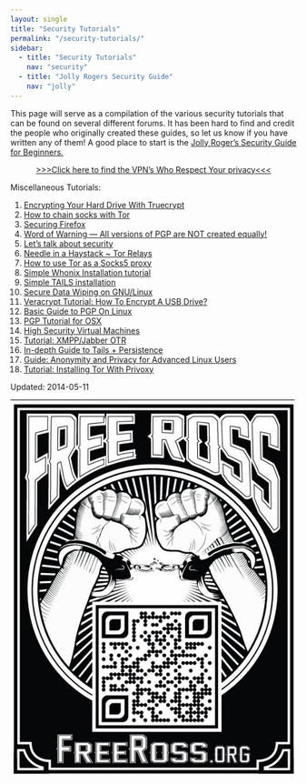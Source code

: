 ```yaml
---
layout: single
title: "Security Tutorials"
permalink: "/security-tutorials/"
sidebar:
  - title: "Security Tutorials"
    nav: "security"
  - title: "Jolly Rogers Security Guide"
    nav: "jolly"
---
```


<p>This page will serve as a compilation of the various security tutorials that can be found on several different forums. It has been hard to find and credit the people who originally created these guides, so let us know if you have written any of them! A good place to start is the <a href="/jolly-rogers-security-guide-for-beginners/">Jolly Roger’s Security Guide for Beginners.</a></p>
<p style="text-align: center;"><a href="/vpn-comparison-chart/">&gt;&gt;&gt;Click here to find the VPN&#8217;s Who Respect Your privacy&lt;&lt;&lt;</a></p>
<p>Miscellaneous Tutorials:</p>
<ol>
<li><a href="/security-tutorials/encrypting-hard-drive-truecrypt/">Encrypting Your Hard Drive With Truecrypt</a></li>
<li><a href="/security-tutorials/chain-socks-tor/">How to chain socks with Tor</a></li>
<li><a href="/security-tutorials/securing-firefox/">Securing Firefox</a></li>
<li><a href="/security-tutorials/word-warning-versions-pgp-created-equally/">Word of Warning — All versions of PGP are NOT created equally!</a></li>
<li><a href="/security-tutorials/lets-talk-security/">Let’s talk about security</a></li>
<li><a href="/security-tutorials/needle-haystack-tor-relays/">Needle in a Haystack ~ Tor Relays</a></li>
<li><a href="/2014/05/23/use-tor-socks5-proxy/">How to use Tor as a Socks5 proxy</a></li>
<li><a href="/2014/06/13/simple-whonix-installation-tutorial/">Simple Whonix Installation tutorial</a></li>
<li><a href="/2014/06/14/simple-tails-installation/">Simple TAILS installation</a></li>
<li><a href="/2014/11/24/secure-data-wiping-gnulinux/">Secure Data Wiping on GNU/Linux</a></li>
<li><a href="/2015/02/09/veracrypt-tutorial-how-to-encrypt-usb-drive/">Veracrypt Tutorial: How To Encrypt A USB Drive?</a></li>
<li><a href="/2015/02/17/basic-guide-pgp-linux/" rel="bookmark">Basic Guide to PGP On Linux</a></li>
<li><a href="/2015/02/20/pgp-tutorial-os-x/">PGP Tutorial for OSX</a></li>
<li><a href="/2015/03/02/tutorial-high-security-virtual-machines/">High Security Virtual Machines</a></li>
<li><a title="Permalink to Tutorial: XMPP/Jabber OTR" href="http://www.deepdotweb.com/2015/05/17/tutorial-xmppjabber-otr/" rel="bookmark">Tutorial: XMPP/Jabber OTR</a></li>
<li><a title="Permalink to In-depth Guide to Tails + Persistence" href="http://www.deepdotweb.com/2015/06/05/in-depth-guide-to-tails-persistence/" rel="bookmark">In-depth Guide to Tails + Persistence</a></li>
<li><a title="Permalink to Guide: Anonymity and Privacy for Advanced Linux Users" href="https://www.deepdotweb.com/2015/06/15/guide-anonymity-and-privacy-for-advanced-linux-users/" rel="bookmark">Guide: Anonymity and Privacy for Advanced Linux Users</a></li>
<li><a title="Permalink to Tutorial: Installing Tor With Privoxy" href="https://www.deepdotweb.com/2015/09/05/tutorial-installing-tor-with-privoxy/" rel="bookmark">Tutorial: Installing Tor With Privoxy</a></li>
</ol>

Updated: 2014-05-11

![](free_ross.jpg)